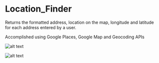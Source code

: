 # Location_Finder
Returns the formatted address, location on the map, longitude and latitude for each address entered by a user.

Accomplished using Google Places, Google Map and Geocoding APIs


![alt text](https://i.ibb.co/31LKY0F/location-finder.png "Sneek Preview")

![alt text](https://i.ibb.co/nmyvz0T/location-finder-b.png "Sneek Preview")
